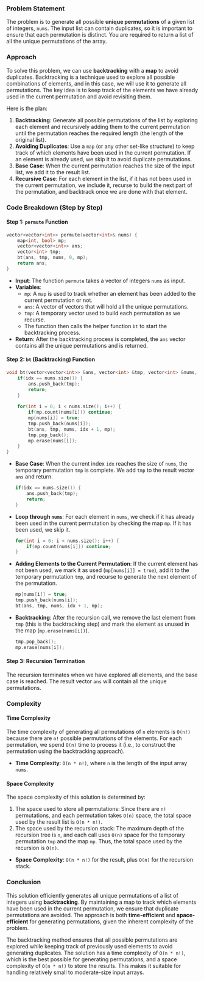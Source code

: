 ### Problem Statement

The problem is to generate all possible **unique permutations** of a given list of integers, `nums`. The input list can contain duplicates, so it is important to ensure that each permutation is distinct. You are required to return a list of all the unique permutations of the array.

### Approach

To solve this problem, we can use **backtracking** with a **map** to avoid duplicates. Backtracking is a technique used to explore all possible combinations of elements, and in this case, we will use it to generate all permutations. The key idea is to keep track of the elements we have already used in the current permutation and avoid revisiting them.

Here is the plan:
1. **Backtracking**: Generate all possible permutations of the list by exploring each element and recursively adding them to the current permutation until the permutation reaches the required length (the length of the original list).
2. **Avoiding Duplicates**: Use a `map` (or any other set-like structure) to keep track of which elements have been used in the current permutation. If an element is already used, we skip it to avoid duplicate permutations.
3. **Base Case**: When the current permutation reaches the size of the input list, we add it to the result list.
4. **Recursive Case**: For each element in the list, if it has not been used in the current permutation, we include it, recurse to build the next part of the permutation, and backtrack once we are done with that element.

### Code Breakdown (Step by Step)

#### Step 1: `permute` Function

```cpp
vector<vector<int>> permute(vector<int>& nums) {
    map<int, bool> mp;
    vector<vector<int>> ans;
    vector<int> tmp;
    bt(ans, tmp, nums, 0, mp);
    return ans;
}
```

- **Input**: The function `permute` takes a vector of integers `nums` as input.
- **Variables**:
  - `mp`: A `map` is used to track whether an element has been added to the current permutation or not.
  - `ans`: A vector of vectors that will hold all the unique permutations.
  - `tmp`: A temporary vector used to build each permutation as we recurse.
  - The function then calls the helper function `bt` to start the backtracking process.
- **Return**: After the backtracking process is completed, the `ans` vector contains all the unique permutations and is returned.

#### Step 2: `bt` (Backtracking) Function

```cpp
void bt(vector<vector<int>> &ans, vector<int> &tmp, vector<int> &nums, int idx, map<int, bool> &mp) {
    if(idx == nums.size()) {
        ans.push_back(tmp);
        return;
    }
    
    for(int i = 0; i < nums.size(); i++) {
        if(mp.count(nums[i])) continue;
        mp[nums[i]] = true;
        tmp.push_back(nums[i]);
        bt(ans, tmp, nums, idx + 1, mp);
        tmp.pop_back();
        mp.erase(nums[i]);
    }
}
```

- **Base Case**: When the current index `idx` reaches the size of `nums`, the temporary permutation `tmp` is complete. We add `tmp` to the result vector `ans` and return.
  
  ```cpp
  if(idx == nums.size()) {
      ans.push_back(tmp);
      return;
  }
  ```

- **Loop through `nums`**: For each element in `nums`, we check if it has already been used in the current permutation by checking the map `mp`. If it has been used, we skip it.
  
  ```cpp
  for(int i = 0; i < nums.size(); i++) {
      if(mp.count(nums[i])) continue;
  }
  ```

- **Adding Elements to the Current Permutation**: If the current element has not been used, we mark it as used (`mp[nums[i]] = true`), add it to the temporary permutation `tmp`, and recurse to generate the next element of the permutation.
  
  ```cpp
  mp[nums[i]] = true;
  tmp.push_back(nums[i]);
  bt(ans, tmp, nums, idx + 1, mp);
  ```

- **Backtracking**: After the recursion call, we remove the last element from `tmp` (this is the backtracking step) and mark the element as unused in the map (`mp.erase(nums[i])`).
  
  ```cpp
  tmp.pop_back();
  mp.erase(nums[i]);
  ```

#### Step 3: Recursion Termination

The recursion terminates when we have explored all elements, and the base case is reached. The result vector `ans` will contain all the unique permutations.

### Complexity

#### Time Complexity

The time complexity of generating all permutations of `n` elements is `O(n!)` because there are `n!` possible permutations of the elements. For each permutation, we spend `O(n)` time to process it (i.e., to construct the permutation using the backtracking approach).

- **Time Complexity**: `O(n * n!)`, where `n` is the length of the input array `nums`.

#### Space Complexity

The space complexity of this solution is determined by:
1. The space used to store all permutations: Since there are `n!` permutations, and each permutation takes `O(n)` space, the total space used by the result list is `O(n * n!)`.
2. The space used by the recursion stack: The maximum depth of the recursion tree is `n`, and each call uses `O(n)` space for the temporary permutation `tmp` and the map `mp`. Thus, the total space used by the recursion is `O(n)`.

- **Space Complexity**: `O(n * n!)` for the result, plus `O(n)` for the recursion stack.

### Conclusion

This solution efficiently generates all unique permutations of a list of integers using **backtracking**. By maintaining a map to track which elements have been used in the current permutation, we ensure that duplicate permutations are avoided. The approach is both **time-efficient** and **space-efficient** for generating permutations, given the inherent complexity of the problem. 

The backtracking method ensures that all possible permutations are explored while keeping track of previously used elements to avoid generating duplicates. The solution has a time complexity of `O(n * n!)`, which is the best possible for generating permutations, and a space complexity of `O(n * n!)` to store the results. This makes it suitable for handling relatively small to moderate-size input arrays.
